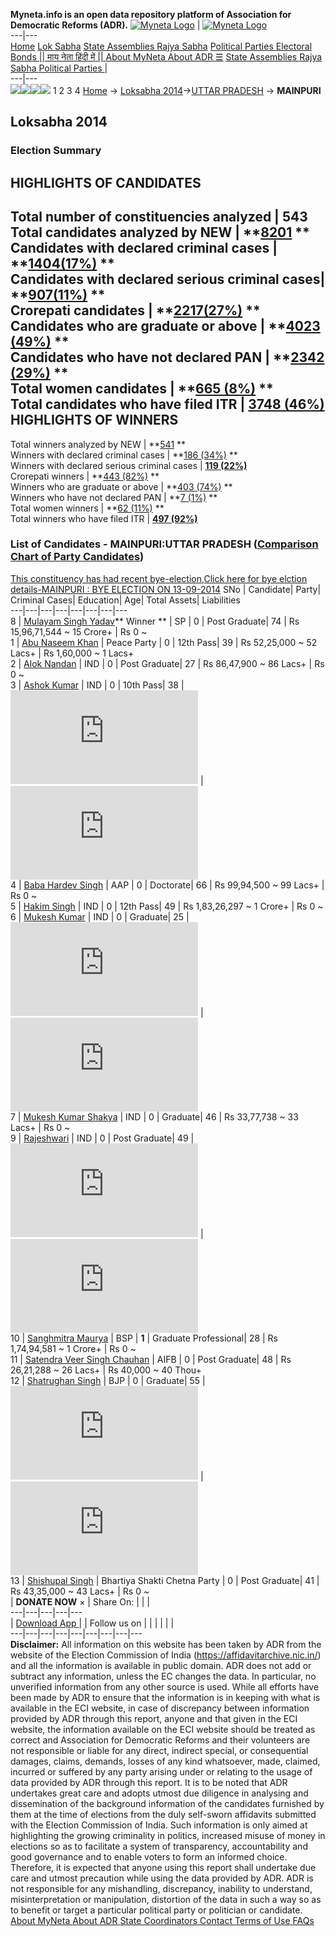 **Myneta.info is an open data repository platform of Association for Democratic Reforms (ADR).**
[![Myneta Logo](https://www.myneta.info/lib/img/myneta-logo.png)](https://www.myneta.info/) | [![Myneta Logo](https://www.myneta.info/lib/img/adr-logo.png)](https://adrindia.org)  
---|---  
[Home](https://www.myneta.info/) [Lok Sabha](https://www.myneta.info/#ls "Lok Sabha") [ State Assemblies ](https://www.myneta.info/#sa "State Assemblies") [Rajya Sabha](https://www.myneta.info/#rs "Rajya Sabha") [Political Parties ](https://www.myneta.info/party "Political Parties") [ Electoral Bonds ](https://www.myneta.info/electoral_bonds "Electoral Bonds") [ || माय नेता हिंदी में || ](https://translate.google.co.in/translate?prev=hp&hl=en&js=y&u=www.myneta.info&sl=en&tl=hi&history_state0=) [ About MyNeta ](https://adrindia.org/content/about-myneta) [ About ADR ](https://adrindia.org/about-adr/who-we-are) [☰](javascript:void\(0\))
[ State Assemblies ](https://www.myneta.info/#sa "State Assemblies") [ Rajya Sabha ](https://www.myneta.info/#rs "Rajya Sabha") [ Political Parties ](https://www.myneta.info/party "Political Parties")
|   
---|---  
![](https://www.myneta.info/lib/img/banner/banner-1.png)![](https://www.myneta.info/lib/img/banner/banner-2.png)![](https://www.myneta.info/lib/img/banner/banner-3.png)![](https://www.myneta.info/lib/img/banner/banner-4.png)
1  2  3  4 
[Home](https://www.myneta.info/) → [Loksabha 2014](https://www.myneta.info/ls2014/)→[UTTAR PRADESH](https://www.myneta.info/ls2014/index.php?action=show_constituencies&state_id=24) → **MAINPURI**
### 
## Loksabha 2014
###  Election Summary 
HIGHLIGHTS OF CANDIDATES  
---  
Total number of constituencies analyzed |  543   
Total candidates analyzed by NEW | **[8201](https://www.myneta.info/ls2014/index.php?action=summary&subAction=candidates_analyzed&sort=candidate#summary) **  
Candidates with declared criminal cases | **[1404(17%)](https://www.myneta.info/ls2014/index.php?action=summary&subAction=crime&sort=candidate#summary) **  
Candidates with declared serious criminal cases| **[907(11%)](https://www.myneta.info/ls2014/index.php?action=summary&subAction=serious_crime&sort=candidate#summary) **  
Crorepati candidates | **[2217(27%)](https://www.myneta.info/ls2014/index.php?action=summary&subAction=crorepati&sort=candidate#summary) **  
Candidates who are graduate or above | **[4023 (49%)](https://www.myneta.info/ls2014/index.php?action=summary&subAction=education&sort=candidate#summary) **  
Candidates who have not declared PAN | **[2342 (29%)](https://www.myneta.info/ls2014/index.php?action=summary&subAction=without_pan&sort=candidate#summary) **  
Total women candidates | **[665 (8%)](https://www.myneta.info/ls2014/index.php?action=summary&subAction=women_candidate&sort=candidate#summary) **  
Total candidates who have filed ITR | [**3748 (46%)**](https://www.myneta.info/ls2014/index.php?action=summary&subAction=filed_itr&sort=candidate#summary)  
HIGHLIGHTS OF WINNERS  
---  
Total winners analyzed by NEW | **[541](https://www.myneta.info/ls2014/index.php?action=summary&subAction=winner_analyzed&sort=candidate#summary) **  
Winners with declared criminal cases | **[186 (34%)](https://www.myneta.info/ls2014/index.php?action=summary&subAction=winner_crime&sort=candidate#summary) **  
Winners with declared serious criminal cases | **[119 (22%)](https://www.myneta.info/ls2014/index.php?action=summary&subAction=winner_serious_crime&sort=candidate#summary)**  
Crorepati winners | **[443 (82%)](https://www.myneta.info/ls2014/index.php?action=summary&subAction=winner_crorepati&sort=candidate#summary) **  
Winners who are graduate or above | **[403 (74%)](https://www.myneta.info/ls2014/index.php?action=summary&subAction=winner_education&sort=candidate#summary) **  
Winners who have not declared PAN | **[7 (1%)](https://www.myneta.info/ls2014/index.php?action=summary&subAction=winner_without_pan&sort=candidate#summary) **  
Total women winners | **[62 (11%)](https://www.myneta.info/ls2014/index.php?action=summary&subAction=winner_women&sort=candidate#summary) **  
Total winners who have filed ITR | [**497 (92%)**](https://www.myneta.info/ls2014/index.php?action=summary&subAction=winner_filed_itr&sort=candidate#summary)  
### List of Candidates - MAINPURI:UTTAR PRADESH ([Comparison Chart of Party Candidates](https://www.myneta.info/ls2014/comparisonchart.php?constituency_id=429))
[This constituency has had recent bye-election,Click here for bye elction details-MAINPURI : BYE ELECTION ON 13-09-2014](https://www.myneta.info/ls2014/index.php?action=show_candidates&constituency_id=546)
SNo | Candidate| Party| Criminal Cases| Education| Age| Total Assets| Liabilities  
---|---|---|---|---|---|---|---  
8  | [Mulayam Singh Yadav](https://www.myneta.info/ls2014/candidate.php?candidate_id=5045)** Winner ** | SP | 0 | Post Graduate| 74 | Rs 15,96,71,544 ~ 15 Crore+ | Rs 0 ~   
1  | [Abu Naseem Khan](https://www.myneta.info/ls2014/candidate.php?candidate_id=5046) | Peace Party | 0 | 12th Pass| 39 | Rs 52,25,000 ~ 52 Lacs+ | Rs 1,60,000 ~ 1 Lacs+  
2  | [Alok Nandan](https://www.myneta.info/ls2014/candidate.php?candidate_id=4417) | IND | 0 | Post Graduate| 27 | Rs 86,47,900 ~ 86 Lacs+ | Rs 0 ~   
3  | [Ashok Kumar](https://www.myneta.info/ls2014/candidate.php?candidate_id=4414) | IND | 0 | 10th Pass| 38 | ![](https://myneta.info/image_v2.php?myneta_folder=ls2014&candidate_id=4414&col=ta) | ![](https://myneta.info/image_v2.php?myneta_folder=ls2014&candidate_id=4414&col=lia)  
4  | [Baba Hardev Singh](https://www.myneta.info/ls2014/candidate.php?candidate_id=4413) | AAP | 0 | Doctorate| 66 | Rs 99,94,500 ~ 99 Lacs+ | Rs 0 ~   
5  | [Hakim Singh](https://www.myneta.info/ls2014/candidate.php?candidate_id=5051) | IND | 0 | 12th Pass| 49 | Rs 1,83,26,297 ~ 1 Crore+ | Rs 0 ~   
6  | [Mukesh Kumar](https://www.myneta.info/ls2014/candidate.php?candidate_id=5047) | IND | 0 | Graduate| 25 | ![](https://myneta.info/image_v2.php?myneta_folder=ls2014&candidate_id=5047&col=ta) | ![](https://myneta.info/image_v2.php?myneta_folder=ls2014&candidate_id=5047&col=lia)  
7  | [Mukesh Kumar Shakya](https://www.myneta.info/ls2014/candidate.php?candidate_id=5050) | IND | 0 | Graduate| 46 | Rs 33,77,738 ~ 33 Lacs+ | Rs 0 ~   
9  | [Rajeshwari](https://www.myneta.info/ls2014/candidate.php?candidate_id=5048) | IND | 0 | Post Graduate| 49 | ![](https://myneta.info/image_v2.php?myneta_folder=ls2014&candidate_id=5048&col=ta) | ![](https://myneta.info/image_v2.php?myneta_folder=ls2014&candidate_id=5048&col=lia)  
10  | [Sanghmitra Maurya](https://www.myneta.info/ls2014/candidate.php?candidate_id=4415) | BSP | **1** | Graduate Professional| 28 | Rs 1,74,94,581 ~ 1 Crore+ | Rs 0 ~   
11  | [Satendra Veer Singh Chauhan](https://www.myneta.info/ls2014/candidate.php?candidate_id=5049) | AIFB | 0 | Post Graduate| 48 | Rs 26,21,288 ~ 26 Lacs+ | Rs 40,000 ~ 40 Thou+  
12  | [Shatrughan Singh](https://www.myneta.info/ls2014/candidate.php?candidate_id=5044) | BJP | 0 | Graduate| 55 | ![](https://myneta.info/image_v2.php?myneta_folder=ls2014&candidate_id=5044&col=ta) | ![](https://myneta.info/image_v2.php?myneta_folder=ls2014&candidate_id=5044&col=lia)  
13  | [Shishupal Singh](https://www.myneta.info/ls2014/candidate.php?candidate_id=4412) | Bhartiya Shakti Chetna Party | 0 | Post Graduate| 41 | Rs 43,35,000 ~ 43 Lacs+ | Rs 0 ~   
|  **DONATE NOW** × |  Share On:  | [](https://api.whatsapp.com/send?text=https%3A%2F%2Fmyneta.info%2Fpunjab2022%2Findex.php%3Faction%3Dshow_constituencies%26state_id%3D19) | [](https://www.facebook.com/sharer/sharer.php?u=https%3A%2F%2Fmyneta.info%2Fpunjab2022%2Findex.php%3Faction%3Dshow_constituencies%26state_id%3D19) | [](https://twitter.com/share?url=https%3A%2F%2Fmyneta.info%2Fpunjab2022%2Findex.php%3Faction%3Dshow_constituencies%26state_id%3D19)  
---|---|---|---|---  
| [ Download App ](https://play.google.com/store/apps/details?id=com.webrosoft.myneta1&pcampaignid=pcampaignidMKT-Other-global-all-co-prtnr-py-PartBadge-Mar2515-1) | [](https://play.google.com/store/apps/details?id=com.webrosoft.myneta1&pcampaignid=pcampaignidMKT-Other-global-all-co-prtnr-py-PartBadge-Mar2515-1) |  Follow us on  | [](https://www.facebook.com/adrindia.org/) | [](https://twitter.com/adrspeaks) | [](https://groups.google.com/g/national-election-watch?hl=en&pli=1) | [](https://www.instagram.com/adrspeaks/) | [](https://www.youtube.com/user/adrspeaks) | [](https://sharechat.com/profile/adrspeaks)  
---|---|---|---|---|---|---|---|---  
**Disclaimer:** All information on this website has been taken by ADR from the website of the Election Commission of India (https://affidavitarchive.nic.in/) and all the information is available in public domain. ADR does not add or subtract any information, unless the EC changes the data. In particular, no unverified information from any other source is used. While all efforts have been made by ADR to ensure that the information is in keeping with what is available in the ECI website, in case of discrepancy between information provided by ADR through this report, anyone and that given in the ECI website, the information available on the ECI website should be treated as correct and Association for Democratic Reforms and their volunteers are not responsible or liable for any direct, indirect special, or consequential damages, claims, demands, losses of any kind whatsoever, made, claimed, incurred or suffered by any party arising under or relating to the usage of data provided by ADR through this report. It is to be noted that ADR undertakes great care and adopts utmost due diligence in analysing and dissemination of the background information of the candidates furnished by them at the time of elections from the duly self-sworn affidavits submitted with the Election Commission of India. Such information is only aimed at highlighting the growing criminality in politics, increased misuse of money in elections so as to facilitate a system of transparency, accountability and good governance and to enable voters to form an informed choice. Therefore, it is expected that anyone using this report shall undertake due care and utmost precaution while using the data provided by ADR. ADR is not responsible for any mishandling, discrepancy, inability to understand, misinterpretation or manipulation, distortion of the data in such a way so as to benefit or target a particular political party or politician or candidate. 
[ About MyNeta ](https://adrindia.org/content/about-myneta) [ About ADR ](https://adrindia.org/about-adr/who-we-are) [ State Coordinators ](https://adrindia.org/about-adr/state-coordinators) [ Contact ](https://adrindia.org/contact-us) [ Terms of Use ](https://adrindia.org/content/adr-terms-use) [ FAQs ](https://adrindia.org/content/faqs)
